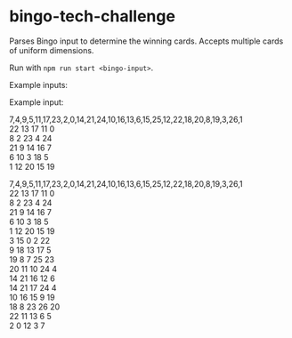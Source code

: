 # bingo-tech-challenge

Parses Bingo input to determine the winning cards. Accepts multiple cards of uniform dimensions.

Run with `npm run start <bingo-input>`.

Example inputs:

Example input:

7,4,9,5,11,17,23,2,0,14,21,24,10,16,13,6,15,25,12,22,18,20,8,19,3,26,1  
22 13 17 11 0  
8 2 23 4 24  
21 9 14 16 7  
6 10 3 18 5  
1 12 20 15 19  


7,4,9,5,11,17,23,2,0,14,21,24,10,16,13,6,15,25,12,22,18,20,8,19,3,26,1  
22 13 17 11 0  
8 2 23 4 24  
21 9 14 16 7  
6 10 3 18 5  
1 12 20 15 19  
3 15 0 2 22  
9 18 13 17 5  
19 8 7 25 23  
20 11 10 24 4  
14 21 16 12 6  
14 21 17 24 4  
10 16 15 9 19  
18 8 23 26 20  
22 11 13 6 5  
2 0 12 3 7  
